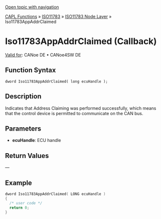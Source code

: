 [Open topic with navigation](../../../../../../CANoeDEFamily.htm#Topics/CAPLFunctions/ISO11783/ISONodeLayer/Functions/CAPLfunctionIso11783AppAddrClaimed.md)

[CAPL Functions](../../../CAPLfunctions.md) » [ISO11783](../../CAPLfunctionsISO11783Overview.md) » [ISO11783 Node Layer](../CAPLfunctionsISONLOverview.md) » Iso11783AppAddrClaimed

# Iso11783AppAddrClaimed (Callback)

[Valid for](../../../../Shared/FeatureAvailability.md):  CANoe DE • CANoe4SW DE

## Function Syntax

```
dword Iso11783AppAddrClaimed( long ecuHandle );
```

## Description

Indicates that Address Claiming was performed successfully, which means that the control device is permitted to communicate on the CAN bus.

## Parameters

- **ecuHandle**: ECU handle

## Return Values

—

## Example

```c
dword Iso11783AppAddrClaimed( LONG ecuHandle )
{
  /* user code */
  return 0;
}
```
